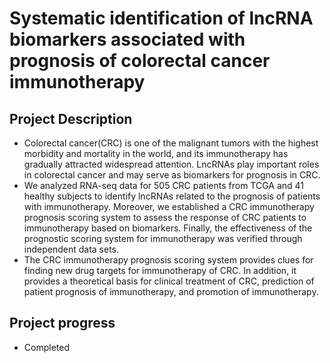 # Systematic identification of lncRNA biomarkers associated with prognosis of colorectal cancer immunotherapy
## Project Description
  - Colorectal cancer(CRC) is one of the malignant tumors with the highest morbidity and mortality in the world, and its immunotherapy has gradually attracted widespread attention. LncRNAs play important roles in colorectal cancer and may serve as biomarkers for prognosis in CRC.
  - We analyzed RNA-seq data for 505 CRC patients from TCGA and 41 healthy subjects to identify lncRNAs related to the prognosis of patients with immunotherapy. Moreover, we established a CRC immunotherapy prognosis scoring system to assess the response of CRC patients to immunotherapy based on biomarkers. Finally, the effectiveness of the prognostic scoring system for immunotherapy was verified through independent data sets.
  - The CRC immunotherapy prognosis scoring system provides clues for finding new drug targets for immunotherapy of CRC. In addition, it provides a theoretical basis for clinical treatment of CRC, prediction of patient prognosis of immunotherapy, and promotion of immunotherapy.

## Project progress
- Completed
